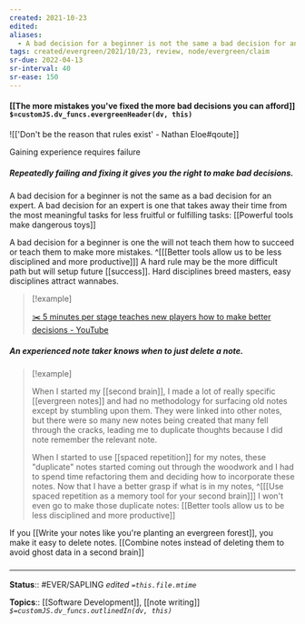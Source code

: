 ```yaml
---
created: 2021-10-23
edited: 
aliases:
  - A bad decision for a beginner is not the same a bad decision for an expert
tags: created/evergreen/2021/10/23, review, node/evergreen/claim
sr-due: 2022-04-13
sr-interval: 40
sr-ease: 150
---
```


#### [[The more mistakes you've fixed the more bad decisions you can afford]] `$=customJS.dv_funcs.evergreenHeader(dv, this)`

![['Don't be the reason that rules exist' - Nathan Eloe#qoute]]

Gaining experience requires failure

##### Repeatedly failing and fixing it gives you the right to make bad decisions.

A bad decision for a beginner is not the same as a bad decision for an expert. A bad decision for an expert is one that takes away their time from the most meaningful tasks for less fruitful or fulfilling tasks: [[Powerful tools make dangerous toys]]

A bad decision for a beginner is one the will not teach them how to succeed or teach them to make more mistakes. 
^[[[Better tools allow us to be less disciplined and more productive]]]
A hard rule may be the more difficult path but will setup future [[success]]. Hard disciplines breed masters, easy disciplines attract wannabes.

> [!example]
> 
> [✂️ 5 minutes per stage teaches new players how to make better decisions - YouTube](https://youtube.com/clip/Ugkx6LEodXxizNkOw4P3M097XvZCZIGHvLTU)

 ##### An experienced note taker knows when to just delete a note.

> [!example]
> 
> When I started my [[second brain]], I made a lot of really specific [[evergreen notes]] and had no methodology for surfacing old notes except by stumbling upon them. They were linked into other notes, but there were so many new notes being created that many fell through the cracks, leading me to duplicate thoughts because I did note remember the relevant note.
> 
> When I started to use [[spaced repetition]] for my notes, these "duplicate" notes started coming out through the woodwork and I had to spend time refactoring them and deciding how to incorporate these notes. Now that I have a better grasp if what is in my notes,
> ^[[[Use spaced repetition as a memory tool for your second brain]]]
> I won't even go to make those duplicate notes: [[Better tools allow us to be less disciplined and more productive]]

If you [[Write your notes like you're planting an evergreen forest]], you make it easy to delete notes. [[Combine notes instead of deleting them to avoid ghost data in a second brain]]

### <hr class="footnote"/>

**Status**:: #EVER/SAPLING 
*edited `=this.file.mtime`*

**Topics**:: [[Software Development]], [[note writing]]
*`$=customJS.dv_funcs.outlinedIn(dv, this)`*

